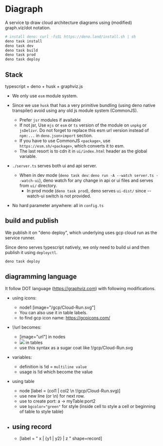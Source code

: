# Diagraph

A service tp draw cloud architecture diagrams using (modified) graph.viz/dot
notation.

```sh
# install deno: curl -fsSL https://deno.land/install.sh | sh
deno task install
deno task dev
deno task build
deno task prod
deno task deploy
```

## Stack

typescript + deno + husk + graphviz.js

- We only use `esm` module system.
- Since we use `husk` that has a very primitive bundling (using deno native transpiler) avoid using any old js module system (CommonJS).
    - Prefer `jsr` modules if available
    - If not jsr, Use `mjs` or `esm` or `ts` version of the module on `unpkg` or
      `jsDelivr`. Do not forget to replace this esm url version instead of
      `npm:...` in `deno.json>import` section.
    - If you have to use CommonJS `<package>`, use `https://esm.sh/<package>`,
      which converts it to esm.
    - The last resort is to cdn it in `ui/index.html` header as the global
      variable.
- `./server.ts` serves both ui and api server.

    - When in dev mode (`deno task dev`:
      `deno run -A --watch server.ts --watch-ui`), deno watch for any change in
      api or ui files and serves from `ui/` directory.
        - In prod mode (`deno task prod`), deno serves `ui-dist/` since --watch-ui
          switch is not provided.

- No hard parameter anywhere: all in `config.ts`

## build and publish

We publish it on "deno deploy", which underlying uses gcp cloud run as the
service runner.

Since deno serves typescript natively, we only need to build ui and then publish
it using `deployctl`.

```sh
deno task deploy
```

## diagramming language

It follow DOT language (https://graphviz.com) with following modifications.

- using icons:

    - node1 [image="/gcp/Cloud-Run.svg"]
    - You can also use it in table labels.
    - to find gcp icon name: https://gcpicons.com/

- !/url becomes:

    - [image="url"] in nodes
    - <img src="url"> in tables
    - use this syntax as a sugar coat like !/gcp/Cloud-Run.svg

- variables:

    - definition is !id = `multiline value`
    - usage is !id which become the value

- using table

    - node [label = (col1 | <port1> col2 \n !/gcp/Cloud-Run.svg)]
    - use new line (or \n) for next row.
    - use <port> to create port: a -> myTable:port2
    - use `bgcolor="green"` for style (inside cell to style a cell or beginning of
      table to style table)

- ## using record
    - [label = " x | {y1 | y2} | z " shape=record]
